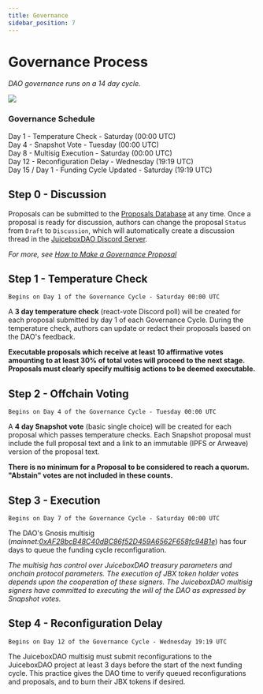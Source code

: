 ```yaml
---
title: Governance
sidebar_position: 7
---
```


# Governance Process

_DAO governance runs on a 14 day cycle._

![](/img/gov-calendar.png)

### Governance Schedule

Day 1 - Temperature Check - Saturday (00:00 UTC) <br/>
Day 4 - Snapshot Vote - Tuesday (00:00 UTC) <br/>
Day 8 - Multisig Execution - Saturday (00:00 UTC) <br/>
Day 12 - Reconfiguration Delay - Wednesday (19:19 UTC) <br/>
Day 15 / Day 1 - Funding Cycle Updated - Saturday (19:19 UTC) <br/>

## Step 0 - Discussion

Proposals can be submitted to the [Proposals Database](https://juicebox.notion.site/9d126f9148dc42ee83317d5cd74e4db4?v=50d0bbcb498044059cc0d4d83e8b13fa) at any time. Once a proposal is ready for discussion, authors can change the proposal `Status` from `Draft` to `Discussion`, which will automatically create a discussion thread in the [JuiceboxDAO Discord Server](https://www.discord.gg/juicebox).

_For more, see [How to Make a Governance Proposal](proposals.md)_

## Step 1 - Temperature Check

`Begins on Day 1 of the Governance Cycle - Saturday 00:00 UTC`

A **3 day temperature check** (react-vote Discord poll) will be created for each proposal submitted by day 1 of each Governance Cycle. During the temperature check, authors can update or redact their proposals based on the DAO's feedback.

**Executable proposals which receive at least 10 affirmative votes amounting to at least 30% of total votes will proceed to the next stage. Proposals must clearly specify multisig actions to be deemed executable.**

## Step 2 - Offchain Voting

`Begins on Day 4 of the Governance Cycle - Tuesday 00:00 UTC`

A **4 day Snapshot vote** (basic single choice) will be created for each proposal which passes temperature checks. Each Snapshot proposal must include the full proposal text and a link to an immutable (IPFS or Arweave) version of the proposal text.

**There is no minimum for a Proposal to be considered to reach a quorum. "Abstain" votes are not included in these counts.**

## Step 3 - Execution

`Begins on Day 7 of the Governance Cycle - Saturday 00:00 UTC`

The DAO's Gnosis multisig (_mainnet:[0xAF28bcB48C40dBC86f52D459A6562F658fc94B1e](https://etherscan.io/address/0xAF28bcB48C40dBC86f52D459A6562F658fc94B1e)_) has four days to queue the funding cycle reconfiguration.

_The multisig has control over JuiceboxDAO treasury parameters and onchain protocol parameters. The execution of JBX token holder votes depends upon the cooperation of these signers. The JuiceboxDAO multisig signers have committed to executing the will of the DAO as expressed by Snapshot votes._

## Step 4 - Reconfiguration Delay

`Begins on Day 12 of the Governance Cycle - Wednesday 19:19 UTC`

The JuiceboxDAO multisig must submit reconfigurations to the JuiceboxDAO project at least 3 days before the start of the next funding cycle. This practice gives the DAO time to verify queued reconfigurations and proposals, and to burn their JBX tokens if desired.
